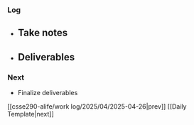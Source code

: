 ### Log
- Take notes
	- 
- Deliverables
	- 
### Next
- Finalize deliverables

[[csse290-alife/work log/2025/04/2025-04-26|prev]] [[Daily Template|next]]
